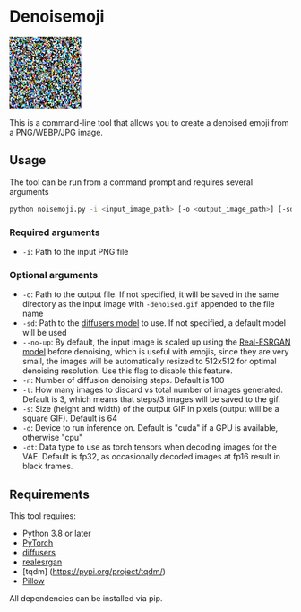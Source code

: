 # Denoisemoji

![Denoice.gif](https://github.com/aredden/denoisemoji/raw/master/assets/denoice.gif)

This is a command-line tool that allows you to create a denoised emoji from a PNG/WEBP/JPG image.

## Usage
The tool can be run from a command prompt and requires several arguments

```bash
python noisemoji.py -i <input_image_path> [-o <output_image_path>] [-sd <path_to_diffusers_model>] [--no-upscale] [-n <number_steps>] [-t <take_every>] [-s <size>] [-d <device>] [-dt <dtype>]
```

### Required arguments
* `-i`: Path to the input PNG file

### Optional arguments
* `-o`: Path to the output file. If not specified, it will be saved in the same directory as the input image with `-denoised.gif` appended to the file name
* `-sd`: Path to the [diffusers model](https://github.com/huggingface/diffusers) to use. If not specified, a default model will be used
* `--no-up`: By default, the input image is scaled up using the [Real-ESRGAN model](https://github.com/xinntao/Real-ESRGAN) before denoising, which is useful with emojis, since they are very small, the images will be automatically resized to 512x512 for optimal denoising resolution. Use this flag to disable this feature.
* `-n`: Number of diffusion denoising steps. Default is 100
* `-t`: How many images to discard vs total number of images generated. Default is 3, which means that steps/3 images will be saved to the gif.
* `-s`: Size (height and width) of the output GIF in pixels (output will be a square GIF). Default is 64
* `-d`: Device to run inference on. Default is "cuda" if a GPU is available, otherwise "cpu"
* `-dt`: Data type to use as torch tensors when decoding images for the VAE. Default is fp32, as occasionally decoded images at fp16 result in black frames.


## Requirements
This tool requires:
* Python 3.8 or later
* [PyTorch](https://pytorch.org/)
* [diffusers](https://github.com/huggingface/diffusers)
* [realesrgan](https://github.com/xinntao/Real-ESRGAN)
* [tqdm] (https://pypi.org/project/tqdm/)
* [Pillow](https://pypi.org/project/Pillow/)

All dependencies can be installed via pip.
